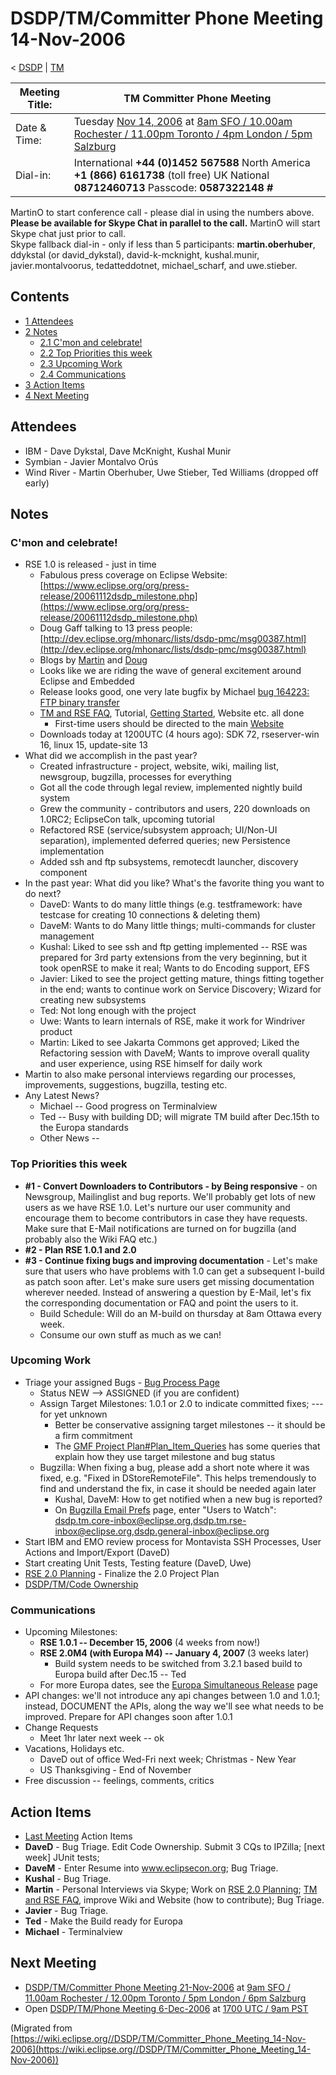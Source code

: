 

DSDP/TM/Committer Phone Meeting 14-Nov-2006
===========================================

< [DSDP](/DSDP "DSDP")‎ | [TM](/DSDP/TM "DSDP/TM")

| Meeting Title: | **TM Committer Phone Meeting** |
| --- | --- |
| Date & Time: | Tuesday [Nov 14, 2006](/index.php?title=Nov_14,_2006&action=edit&redlink=1 "Nov 14, 2006 (page does not exist)") at [8am SFO / 10.00am Rochester / 11.00pm Toronto / 4pm London / 5pm Salzburg](http://www.timeanddate.com/worldclock/meetingdetails.html?year=2006&month=11&day=14&hour=16&min=00&sec=0&p1=224&p2=159&p3=250&p4=136&p5=223&iv=1800) |
| Dial-in: | International **+44 (0)1452 567588**   North America **+1 (866) 6161738** (toll free)   UK National **08712460713**   Passcode: **0587322148 #** |

MartinO to start conference call - please dial in using the numbers above.  
**Please be available for Skype Chat in parallel to the call.** MartinO will start Skype chat just prior to call.  
Skype fallback dial-in - only if less than 5 participants: **martin.oberhuber**, ddykstal (or david\_dykstal), david-k-mcknight, kushal.munir, javier.montalvoorus, tedatteddotnet, michael\_scharf, and uwe.stieber.  

Contents
--------

*   [1 Attendees](#Attendees)
*   [2 Notes](#Notes)
    *   [2.1 C'mon and celebrate!](#C.27mon-and-celebrate.21)
    *   [2.2 Top Priorities this week](#Top-Priorities-this-week)
    *   [2.3 Upcoming Work](#Upcoming-Work)
    *   [2.4 Communications](#Communications)
*   [3 Action Items](#Action-Items)
*   [4 Next Meeting](#Next-Meeting)

Attendees
---------

*   IBM - Dave Dykstal, Dave McKnight, Kushal Munir
*   Symbian - Javier Montalvo Orús
*   Wind River - Martin Oberhuber, Uwe Stieber, Ted Williams (dropped off early)

Notes
-----

### C'mon and celebrate!

*   RSE 1.0 is released - just in time
    *   Fabulous press coverage on Eclipse Website: [https://www.eclipse.org/org/press-release/20061112dsdp_milestone.php](https://www.eclipse.org/org/press-release/20061112dsdp_milestone.php)
    *   Doug Gaff talking to 13 press people: [http://dev.eclipse.org/mhonarc/lists/dsdp-pmc/msg00387.html](http://dev.eclipse.org/mhonarc/lists/dsdp-pmc/msg00387.html)
    *   Blogs by [Martin](http://tmober.blogspot.com) and [Doug](http://douggaff.blogspot.com/2006/11/dsdp-yesterday-today-and-tomorrow.html)
    *   Looks like we are riding the wave of general excitement around Eclipse and Embedded
    *   Release looks good, one very late bugfix by Michael [bug 164223: FTP binary transfer](https://bugs.eclipse.org/bugs/show_bug.cgi?id=164223)
    *   [TM and RSE FAQ](/TM_and_RSE_FAQ "TM and RSE FAQ"), Tutorial, [Getting Started](https://www.eclipse.org/dsdp/tm/tutorial/index.php), Website etc. all done
        *   First-time users should be directed to the main [Website](https://www.eclipse.org/dsdp/tm)
    *   Downloads today at 1200UTC (4 hours ago): SDK 72, rseserver-win 16, linux 15, update-site 13
*   What did we accomplish in the past year?
    *   Created infrastructure - project, website, wiki, mailing list, newsgroup, bugzilla, processes for everything
    *   Got all the code through legal review, implemented nightly build system
    *   Grew the community - contributors and users, 220 downloads on 1.0RC2; EclipseCon talk, upcoming tutorial
    *   Refactored RSE (service/subsystem approach; UI/Non-UI separation), implemented deferred queries; new Persistence implementation
    *   Added ssh and ftp subsystems, remotecdt launcher, discovery component
*   In the past year: What did you like? What's the favorite thing you want to do next?
    *   DaveD: Wants to do many little things (e.g. testframework: have testcase for creating 10 connections & deleting them)
    *   DaveM: Wants to do Many little things; multi-commands for cluster management
    *   Kushal: Liked to see ssh and ftp getting implemented -- RSE was prepared for 3rd party extensions from the very beginning, but it took openRSE to make it real; Wants to do Encoding support, EFS
    *   Javier: Liked to see the project getting mature, things fitting together in the end; wants to continue work on Service Discovery; Wizard for creating new subsystems
    *   Ted: Not long enough with the project
    *   Uwe: Wants to learn internals of RSE, make it work for Windriver product
    *   Martin: Liked to see Jakarta Commons get approved; Liked the Refactoring session with DaveM; Wants to improve overall quality and user experience, using RSE himself for daily work
*   Martin to also make personal interviews regarding our processes, improvements, suggestions, bugzilla, testing etc.
*   Any Latest News?
    *   Michael -- Good progress on Terminalview
    *   Ted -- Busy with building DD; will migrate TM build after Dec.15th to the Europa standards
    *   Other News --

### Top Priorities this week

*   **#1 - Convert Downloaders to Contributors - by Being responsive** \- on Newsgroup, Mailinglist and bug reports. We'll probably get lots of new users as we have RSE 1.0. Let's nurture our user community and encourage them to become contributors in case they have requests. Make sure that E-Mail notifications are turned on for bugzilla (and probably also the Wiki FAQ etc.)
*   **#2 - Plan RSE 1.0.1 and 2.0**
*   **#3 - Continue fixing bugs and improving documentation** \- Let's make sure that users who have problems with 1.0 can get a subsequent I-build as patch soon after. Let's make sure users get missing documentation wherever needed. Instead of answering a question by E-Mail, let's fix the corresponding documentation or FAQ and point the users to it.
    *   Build Schedule: Will do an M-build on thursday at 8am Ottawa every week.
    *   Consume our own stuff as much as we can!

### Upcoming Work

*   Triage your assigned Bugs - [Bug Process Page](https://www.eclipse.org/dsdp/tm/developmnet/bug_process.php)
    *   Status NEW --> ASSIGNED (if you are confident)
    *   Assign Target Milestones: 1.0.1 or 2.0 to indicate committed fixes; --- for yet unknown
        *   Better be conservative assigning target milestones -- it should be a firm commitment
        *   The [GMF Project Plan#Plan\_Item\_Queries](/GMF_Project_Plan#Plan_Item_Queries "GMF Project Plan") has some queries that explain how they use target milestone and bug status
    *   Bugzilla: When fixing a bug, please add a short note where it was fixed, e.g. "Fixed in DStoreRemoteFile". This helps tremendously to find and understand the fix, in case it should be needed again later
        *   Kushal, DaveM: How to get notified when a new bug is reported?
        *   On [Bugzilla Email Prefs](https://bugs.eclipse.org/bugs/userprefs.cgi?tab=email) page, enter "Users to Watch": dsdp.tm.core-inbox@eclipse.org,dsdp.tm.rse-inbox@eclipse.org,dsdp.general-inbox@eclipse.org
*   Start IBM and EMO review process for Montavista SSH Processes, User Actions and Import/Export (DaveD)
*   Start creating Unit Tests, Testing feature (DaveD, Uwe)
*   [RSE 2.0 Planning](/RSE_2.0_Planning "RSE 2.0 Planning") \- Finalize the 2.0 Project Plan
*   [DSDP/TM/Code Ownership](/DSDP/TM/Code_Ownership "DSDP/TM/Code Ownership")

### Communications

*   Upcoming Milestones:
    *   **RSE 1.0.1 -- December 15, 2006** (4 weeks from now!)
    *   **RSE 2.0M4 (with Europa M4) -- January 4, 2007** (3 weeks later)
        *   Build system needs to be switched from 3.2.1 based build to Europa build after Dec.15 -- Ted
    *   For more Europa dates, see the [Europa Simultaneous Release](/Europa_Simultaneous_Release "Europa Simultaneous Release") page
*   API changes: we'll not introduce any api changes between 1.0 and 1.0.1; instead, DOCUMENT the APIs, along the way we'll see what needs to be improved. Prepare for API changes soon after 1.0.1
*   Change Requests
    *   Meet 1hr later next week -- ok
*   Vacations, Holidays etc.
    *   DaveD out of office Wed-Fri next week; Christmas - New Year
    *   US Thanksgiving - End of November
*   Free discussion -- feelings, comments, critics

Action Items
------------

*   [Last Meeting](/DSDP/TM/Committer_Phone_Meeting_7-Nov-2006#Action_Items "DSDP/TM/Committer Phone Meeting 7-Nov-2006") Action Items
*   **DaveD** \- Bug Triage. Edit Code Ownership. Submit 3 CQs to IPZilla; \[next week\] JUnit tests;
*   **DaveM** \- Enter Resume into www.eclipsecon.org; Bug Triage.
*   **Kushal** \- Bug Triage.
*   **Martin** \- Personal Interviews via Skype; Work on [RSE 2.0 Planning](/RSE_2.0_Planning "RSE 2.0 Planning"); [TM and RSE FAQ](/TM_and_RSE_FAQ "TM and RSE FAQ"), improve Wiki and Website (how to contribute); Bug Triage.
*   **Javier** \- Bug Triage.
*   **Ted** \- Make the Build ready for Europa
*   **Michael** \- Terminalview

Next Meeting
------------

*   [DSDP/TM/Committer Phone Meeting 21-Nov-2006](/DSDP/TM/Committer_Phone_Meeting_21-Nov-2006 "DSDP/TM/Committer Phone Meeting 21-Nov-2006") at [9am SFO / 11.00am Rochester / 12.00pm Toronto / 5pm London / 6pm Salzburg](http://www.timeanddate.com/worldclock/meetingdetails.html?year=2006&month=11&day=21&hour=17&min=00&sec=0&p1=224&p2=159&p3=250&p4=136&p5=223&iv=1800)
*   Open [DSDP/TM/Phone Meeting 6-Dec-2006](/DSDP/TM/Phone_Meeting_6-Dec-2006 "DSDP/TM/Phone Meeting 6-Dec-2006") at [1700 UTC / 9am PST](http://www.timeanddate.com/worldclock/fixedtime.html?month=12&day=6&year=2006&hour=17&min=00&sec=0&p1=0)


(Migrated from [https://wiki.eclipse.org//DSDP/TM/Committer_Phone_Meeting_14-Nov-2006](https://wiki.eclipse.org//DSDP/TM/Committer_Phone_Meeting_14-Nov-2006))
